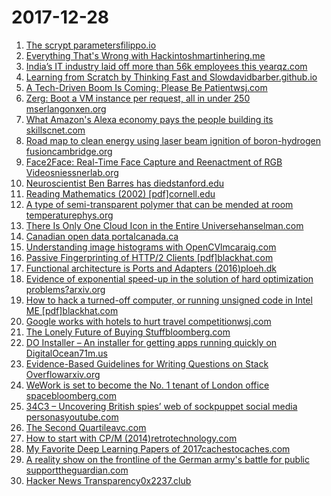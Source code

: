 # 2017-12-28
1. [The scrypt parametersfilippo.io](https://blog.filippo.io/the-scrypt-parameters)
2. [Everything That's Wrong with Hackintoshmartinhering.me](https://martinhering.me/post/0/everything-thats-wrong-with-hackintosh)
3. [India’s IT industry laid off more than 56k employees this yearqz.com](https://qz.com/1152683/indian-it-layoffs-in-2017-top-56000-led-by-tcs-infosys-cognizant/)
4. [Learning from Scratch by Thinking Fast and Slowdavidbarber.github.io](https://davidbarber.github.io/blog/2017/11/07/Learning-From-Scratch-by-Thinking-Fast-and-Slow-with-Deep-Learning-and-Tree-Search/)
5. [A Tech-Driven Boom Is Coming; Please Be Patientwsj.com](https://www.wsj.com/articles/a-tech-driven-boom-is-coming-please-be-patient-1514390400)
6. [Zerg: Boot a VM instance per request, all in under 250 mserlangonxen.org](http://zerg.erlangonxen.org/)
7. [What Amazon's Alexa economy pays the people building its skillscnet.com](https://www.cnet.com/news/amazon-alexa-economy-echo-speaker-google-assistant-siri/)
8. [Road map to clean energy using laser beam ignition of boron-hydrogen fusioncambridge.org](https://www.cambridge.org/core/journals/laser-and-particle-beams/article/road-map-to-clean-energy-using-laser-beam-ignition-of-boronhydrogen-fusion/8BE057DC1BC9E0A588FB3ABAA993078C)
9. [Face2Face: Real-Time Face Capture and Reenactment of RGB Videosniessnerlab.org](http://niessnerlab.org/projects/thies2016face.html)
10. [Neuroscientist Ben Barres has diedstanford.edu](http://med.stanford.edu/news/all-news/2017/12/neuroscientist-ben-barres-dies-at-63.html)
11. [Reading Mathematics (2002) [pdf]cornell.edu](http://www.math.cornell.edu/~hubbard/readingmath.pdf)
12. [A type of semi-transparent polymer that can be mended at room temperaturephys.org](https://phys.org/news/2017-12-semi-transparent-polymer-room-temperature-small.html)
13. [There Is Only One Cloud Icon in the Entire Universehanselman.com](https://www.hanselman.com/blog/ThereIsOnlyOneCloudIconInTheEntireUniverse.aspx)
14. [Canadian open data portalcanada.ca](http://open.canada.ca/en/open-data)
15. [Understanding image histograms with OpenCVlmcaraig.com](http://lmcaraig.com/image-histograms-histograms-equalization-and-histograms-comparison/)
16. [Passive Fingerprinting  of HTTP/2 Clients [pdf]blackhat.com](https://www.blackhat.com/docs/eu-17/materials/eu-17-Shuster-Passive-Fingerprinting-Of-HTTP2-Clients-wp.pdf)
17. [Functional architecture is Ports and Adapters (2016)ploeh.dk](http://blog.ploeh.dk/2016/03/18/functional-architecture-is-ports-and-adapters/)
18. [Evidence of exponential speed-up in the solution of hard optimization problems?arxiv.org](https://arxiv.org/abs/1710.09278)
19. [How to hack a turned-off computer, or running unsigned code in Intel ME [pdf]blackhat.com](https://www.blackhat.com/docs/eu-17/materials/eu-17-Goryachy-How-To-Hack-A-Turned-Off-Computer-Or-Running-Unsigned-Code-In-Intel-Management-Engine-wp.pdf)
20. [Google works with hotels to hurt travel competitionwsj.com](https://www.wsj.com/articles/google-hotel-travelopoly-1514419414)
21. [The Lonely Future of Buying Stuffbloomberg.com](https://www.bloomberg.com/features/2017-future-of-automation/)
22. [DO Installer – An installer for getting apps running quickly on DigitalOcean71m.us](http://installer.71m.us/)
23. [Evidence-Based Guidelines for Writing Questions on Stack Overflowarxiv.org](https://arxiv.org/abs/1710.04692)
24. [WeWork is set to become the No. 1 tenant of London office spacebloomberg.com](https://www.bloomberg.com/news/articles/2017-12-06/a-u-s-startup-is-gobbling-up-the-old-city-of-london)
25. [34C3 – Uncovering British spies’ web of sockpuppet social media personasyoutube.com](https://www.youtube.com/watch?v=d9YhFiZnHkE)
26. [The Second Quartileavc.com](http://avc.com/2017/12/the-second-quartile/?utm_source=dlvr.it&utm_medium=twitter)
27. [How to start with CP/M (2014)retrotechnology.com](http://www.retrotechnology.com/dri/howto_cpm.html)
28. [My Favorite Deep Learning Papers of 2017cachestocaches.com](http://cachestocaches.com/2017/12/favorite-deep-learning-2017/)
29. [A reality show on the frontline of the German army's battle for public supporttheguardian.com](https://www.theguardian.com/world/2017/dec/27/die-rekruten-the-reality-show-on-the-frontline-of-the-german-armys-battle-for-public-support)
30. [Hacker News Transparency0x2237.club](https://hn.0x2237.club/)